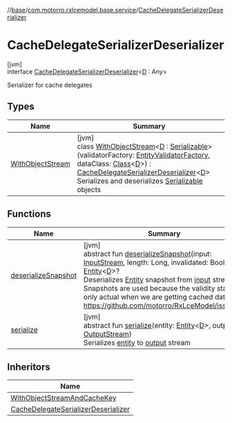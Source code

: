 //[base](../../../index.md)/[com.motorro.rxlcemodel.base.service](../index.md)/[CacheDelegateSerializerDeserializer](index.md)

# CacheDelegateSerializerDeserializer

[jvm]\
interface [CacheDelegateSerializerDeserializer](index.md)&lt;[D](index.md) : Any&gt;

Serializer for cache delegates

## Types

| Name | Summary |
|---|---|
| [WithObjectStream](-with-object-stream/index.md) | [jvm]<br>class [WithObjectStream](-with-object-stream/index.md)&lt;[D](-with-object-stream/index.md) : [Serializable](https://docs.oracle.com/javase/8/docs/api/java/io/Serializable.html)&gt;(validatorFactory: [EntityValidatorFactory](../../com.motorro.rxlcemodel.base.entity/-entity-validator-factory/index.md), dataClass: [Class](https://docs.oracle.com/javase/8/docs/api/java/lang/Class.html)&lt;[D](-with-object-stream/index.md)&gt;) : [CacheDelegateSerializerDeserializer](index.md)&lt;[D](-with-object-stream/index.md)&gt; <br>Serializes and deserializes [Serializable](https://docs.oracle.com/javase/8/docs/api/java/io/Serializable.html) objects |

## Functions

| Name | Summary |
|---|---|
| [deserializeSnapshot](deserialize-snapshot.md) | [jvm]<br>abstract fun [deserializeSnapshot](deserialize-snapshot.md)(input: [InputStream](https://docs.oracle.com/javase/8/docs/api/java/io/InputStream.html), length: Long, invalidated: Boolean): [Entity](../../com.motorro.rxlcemodel.base.entity/-entity/index.md)&lt;[D](index.md)&gt;?<br>Deserializes [Entity](../../com.motorro.rxlcemodel.base.entity/-entity/index.md) snapshot from [input](deserialize-snapshot.md) stream Snapshots are used because the validity status is only actual when we are getting cached data. https://github.com/motorro/RxLceModel/issues/5 |
| [serialize](serialize.md) | [jvm]<br>abstract fun [serialize](serialize.md)(entity: [Entity](../../com.motorro.rxlcemodel.base.entity/-entity/index.md)&lt;[D](index.md)&gt;, output: [OutputStream](https://docs.oracle.com/javase/8/docs/api/java/io/OutputStream.html))<br>Serializes [entity](serialize.md) to [output](serialize.md) stream |

## Inheritors

| Name |
|---|
| [WithObjectStreamAndCacheKey](../-with-object-stream-and-cache-key/index.md) |
| [CacheDelegateSerializerDeserializer](-with-object-stream/index.md) |
